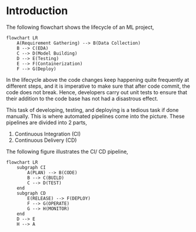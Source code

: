 # Introduction
The following flowchart shows the lifecycle of an ML project,

```mermaid
flowchart LR
    A(Requirement Gathering) --> B(Data Collection)
    B --> C(EDA)
    C --> D(Model Building)
    D --> E(Testing)
    E --> F(Containerization)
    F --> G(Deploy)
```

In the lifecycle above the code changes keep happening quite frequently at different steps, and it is imperative to make sure that after code commit, the code does not break. Hence, developers carry out unit tests to ensure that their addition to the code base has not had a disastrous effect.

This task of developing, testing, and deploying is a tedious task if done manually. This is where automated pipelines come into the picture. These pipelines are divided into 2 parts,
1. Continuous Integration (CI)
2. Continuous Delivery (CD)

The following figure illustrates the CI/ CD pipeline,

```mermaid
flowchart LR
    subgraph CI
        A(PLAN) --> B(CODE)
        B --> C(BUILD)
        C --> D(TEST)
    end
    subgraph CD
        E(RELEASE) --> F(DEPLOY)
        F --> G(OPERATE)
        G --> H(MONITOR)
    end
    D --> E
    H --> A
```


#